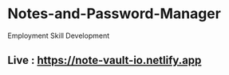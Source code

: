 # Notes-and-Password-Manager 
Employment Skill Development 
## Live : https://note-vault-io.netlify.app
